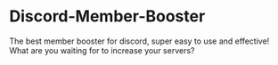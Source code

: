 # Discord-Member-Booster
The best member booster for discord, super easy to use and effective! What are you waiting for to increase your servers?
